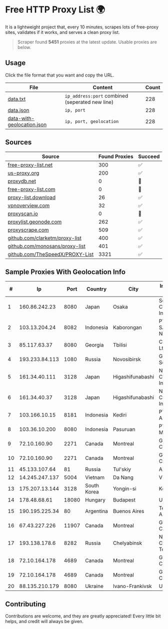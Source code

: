 
# Free HTTP Proxy List 🌍

It is a lightweight project that, every 10 minutes, scrapes lots of free-proxy sites, validates if it works, and serves a clean proxy list.


> Scraper found **5451** proxies at the latest update. Usable proxies are below.

## Usage

Click the file format that you want and copy the URL.


|File|Content|Count|
|----|-------|-----|
|[data.txt](https://raw.githubusercontent.com/themiralay/Proxy-List-World/master/data.txt)|`ip_address:port` combined (seperated new line)|228|
|[data.json](https://raw.githubusercontent.com/themiralay/Proxy-List-World/master/data.json)|`ip, port`|228|
|[data-with-geolocation.json](https://raw.githubusercontent.com/themiralay/Proxy-List-World/master/data-with-geolocation.json)|`ip, port, geolocation`|228|

## Sources

|Source|Found Proxies|Succeed|
|------|-------------|-------|
|[free-proxy-list.net](https://free-proxy-list.net)|300|✅|
|[us-proxy.org](https://www.us-proxy.org)|200|✅|
|[proxydb.net](http://proxydb.net)|0|🚫|
|[free-proxy-list.com](https://free-proxy-list.com/?page=&port=&type%5B%5D=http&type%5B%5D=https&up_time=0&search=Search)|0|🚫|
|[proxy-list.download](https://www.proxy-list.download/HTTP)|26|✅|
|[vpnoverview.com](https://vpnoverview.com/privacy/anonymous-browsing/free-proxy-servers)|32|✅|
|[proxyscan.io](https://www.proxyscan.io)|0|🚫|
|[proxylist.geonode.com](https://proxylist.geonode.com/api/proxy-list?limit=300&page=1&sort_by=lastChecked&sort_type=desc&protocols=http,https)|262|✅|
|[proxyscrape.com](https://api.proxyscrape.com/v2/?request=displayproxies&protocol=http&timeout=10000&country=all&ssl=all&anonymity=all)|509|✅|
|[github.com/clarketm/proxy-list](https://raw.githubusercontent.com/clarketm/proxy-list/master/proxy-list-raw.txt)|400|✅|
|[github.com/monosans/proxy-list](https://raw.githubusercontent.com/monosans/proxy-list/main/proxies/http.txt)|401|✅|
|[github.com/TheSpeedX/PROXY-List](https://raw.githubusercontent.com/TheSpeedX/PROXY-List/master/http.txt)|3321|✅|


## Sample Proxies With Geolocation Info

|#|Ip|Port|Country|City|Internet Service Provider|
|-|--|----|-------|----|-------------------------|
|1|160.86.242.23|8080|Japan|Osaka|Sony Network Communications Inc|
|2|103.13.204.24|8082|Indonesia|Kaborongan|PT JARINGANKU SARANA NUSANTARA|
|3|85.117.63.37|8080|Georgia|Tbilisi|Caucasus Online Ltd.|
|4|193.233.84.113|1080|Russia|Novosibirsk|Global Internet Solutions LLC|
|5|161.34.40.111|3128|Japan|Higashifunabashi|NTT PC Communications, Inc.|
|6|161.34.40.37|3128|Japan|Higashifunabashi|NTT PC Communications, Inc.|
|7|103.166.10.15|8181|Indonesia|Kediri|PT. Yasmin Amanah Media|
|8|103.36.10.200|8080|Indonesia|Pasuruan|PT Awinet Global Mandiri|
|9|72.10.160.90|2271|Canada|Montreal|GloboTech Communications|
|10|72.10.160.90|2271|Canada|Montreal|GloboTech Communications|
|11|45.133.107.64|81|Russia|Tul'skiy|Art-net LLC|
|12|14.245.247.137|5004|Vietnam|Da Nang|VNPT|
|13|175.207.13.144|3128|South Korea|Yongin-si|Korea Telecom|
|14|178.48.68.61|18080|Hungary|Budapest|UPC|
|15|190.195.225.34|80|Argentina|Buenos Aires|Telecom Argentina S.A.|
|16|67.43.227.226|11907|Canada|Montreal|GloboTech Communications|
|17|193.138.178.6|8282|Russia|Chelyabinsk|New Communication Technologies|
|18|72.10.164.178|4689|Canada|Montreal|GloboTech Communications|
|19|72.10.164.178|4689|Canada|Montreal|GloboTech Communications|
|20|88.135.210.179|8080|Ukraine|Ivano-Frankivsk|Uteam LTD|



## Contributing

Contributions are welcome, and they are greatly appreciated! Every
little bit helps, and credit will always be given.

